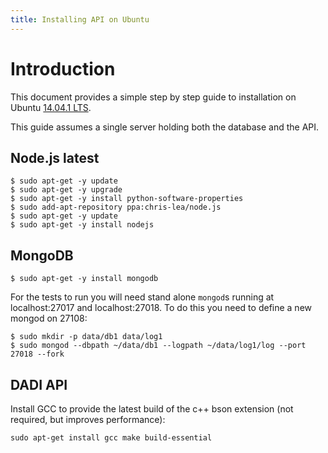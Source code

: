 ```yaml
---
title: Installing API on Ubuntu
---
```


# Introduction

This document provides a simple step by step guide to installation on Ubuntu [14.04.1 LTS](http://releases.ubuntu.com/14.04.1/).

This guide assumes a single server holding both the database and the API.

## Node.js latest

```
$ sudo apt-get -y update
$ sudo apt-get -y upgrade
$ sudo apt-get -y install python-software-properties
$ sudo add-apt-repository ppa:chris-lea/node.js
$ sudo apt-get -y update
$ sudo apt-get -y install nodejs
```

## MongoDB

```
$ sudo apt-get -y install mongodb
```

For the tests to run you will need stand alone `mongod`s running at localhost:27017 and localhost:27018. To do this you need to define a new mongod on 27108:

```
$ sudo mkdir -p data/db1 data/log1
$ sudo mongod --dbpath ~/data/db1 --logpath ~/data/log1/log --port 27018 --fork
```

## DADI API

Install GCC to provide the latest build of the c++ bson extension (not required, but improves performance):

```
sudo apt-get install gcc make build-essential
```